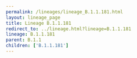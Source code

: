 ```yaml
---
permalink: /lineages/lineage_B.1.1.181.html
layout: lineage_page
title: Lineage B.1.1.181
redirect_to: ../lineage.html?lineage=B.1.1.181
lineage: B.1.1.181
parent: B.1.1
children: ['B.1.1.181']
---
```

